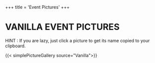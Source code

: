 +++
title = 'Event Pictures'
+++

# VANILLA EVENT PICTURES

HINT : If you are lazy, just click a picture to get its name copied to your clipboard.

{{< simplePictureGallery source="Vanilla">}}

